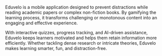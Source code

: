 Eduvelo is a mobile application designed to prevent distractions while reading academic papers or complex non-fiction books. By gamifying the learning process, it transforms challenging or monotonous content into an engaging and effective experience.

With interactive quizzes, progress tracking, and AI-driven assistance, Eduvelo keeps learners motivated and helps them retain information more efficiently. Whether tackling dense research or intricate theories, Eduvelo makes learning smarter, fun, and distraction-free.

